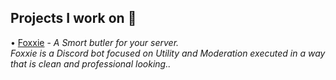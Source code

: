 ## Projects I work on 🦊

• [Foxxie](https://github.com/Ruffpuff1/Foxxie) - *A Smort butler for your server.*   
*Foxxie is a Discord bot focused on Utility and Moderation executed in a way that is clean and professional looking..*  
